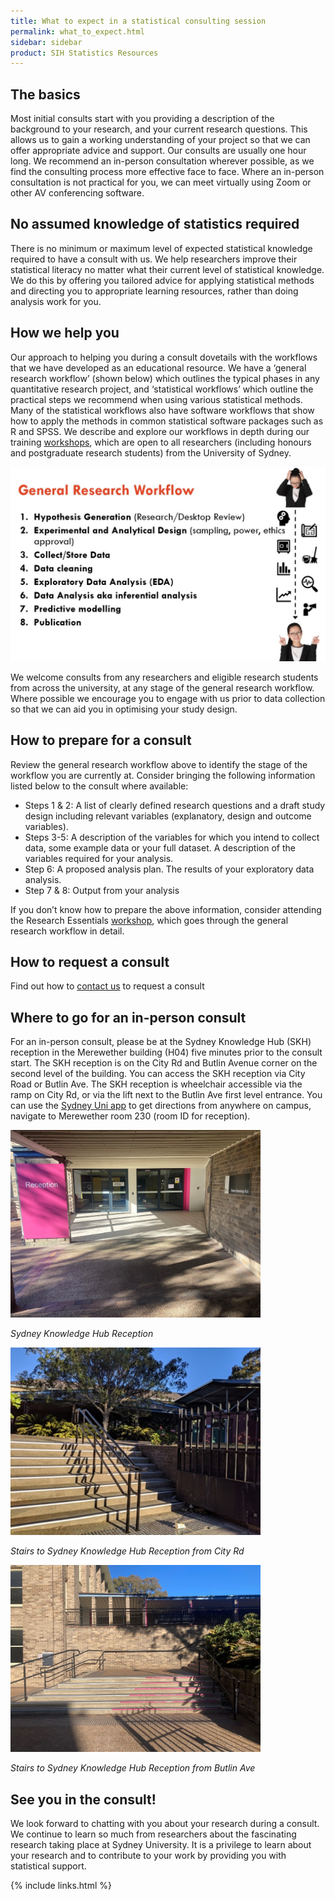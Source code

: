 ```yaml
---
title: What to expect in a statistical consulting session 
permalink: what_to_expect.html
sidebar: sidebar
product: SIH Statistics Resources
---
```


## The basics

Most initial consults start with you providing a description of the background to your research, and your current research questions. This allows us to gain a working understanding of your project so that we can offer appropriate advice and support. Our consults are usually one hour long. We recommend an in-person consultation wherever possible, as we find the consulting process more effective face to face. Where an in-person consultation is not practical for you, we can meet virtually using Zoom or other AV conferencing software.

## No assumed knowledge of statistics required

There is no minimum or maximum level of expected statistical knowledge required to have a consult with us. We help researchers improve their statistical literacy no matter what their current level of statistical knowledge. We do this by offering you tailored advice for applying statistical methods and directing you to appropriate learning resources, rather than doing analysis work for you.

## How we help you

Our approach to helping you during a consult dovetails with the workflows that we have developed as an educational resource. We have a ‘general research workflow’ (shown below) which outlines the typical phases in any quantitative research project, and ‘statistical workflows’ which outline the practical steps we recommend when using various statistical methods. Many of the statistical workflows also have software workflows that show how to apply the methods in common statistical software packages such as R and SPSS. We describe and explore our workflows in depth during our training [workshops](workshops_and_workflows), which are open to all researchers (including honours and postgraduate research students) from the University of Sydney.

<img src="assets/general_research_workflow.jpg" width="600" alt="General research workflow">

We welcome consults from any researchers and eligible research students from across the university, at any stage of the general research workflow. Where possible we encourage you to engage with us prior to data collection so that we can aid you in optimising your study design.
 
## How to prepare for a consult

Review the general research workflow above to identify the stage of the workflow you are currently at. Consider bringing the following information listed below to the consult where available:

* Steps 1 & 2: A list of clearly defined research questions and a draft study design including relevant variables (explanatory, design and outcome variables).
* Steps 3-5: A description of the variables for which you intend to collect data, some example data or your full dataset. A description of the variables required for your analysis.
* Step 6: A proposed analysis plan. The results of your exploratory data analysis.
* Step 7 & 8: Output from your analysis

If you don’t know how to prepare the above information, consider attending the Research Essentials [workshop](workshops_and_workflows), which goes through the general research workflow in detail.

## How to request a consult

Find out how to [contact us](contact_us) to request a consult

## Where to go for an in-person consult

For an in-person consult, please be at the Sydney Knowledge Hub (SKH) reception in the Merewether building (H04) five minutes prior to the consult start. The SKH reception is on the City Rd and Butlin Avenue corner on the second level of the building. You can access the SKH reception via City Road or Butlin Ave. The SKH reception is wheelchair accessible via the ramp on City Rd, or via the lift next to the Butlin Ave first level entrance. You can use the [Sydney Uni app](https://www.sydney.edu.au/students/student-it/apps.html#suapp) to get directions from anywhere on campus, navigate to Merewether room 230 (room ID for reception).

<img src="assets/skh_reception.jpg" width="400" alt="Sydney Knowledge Hub reception">

*Sydney Knowledge Hub Reception*

<img src="assets/from_city_rd.jpg" alt="Stairs to Sydney Knowledge Hub reception from City Rd" width="400">

*Stairs to Sydney Knowledge Hub Reception from City Rd*

<img src="assets/from_butlin_ave.jpg" width="400" alt="Stairs to Sydney Knowledge Hub reception from Butlin Ave">

*Stairs to Sydney Knowledge Hub Reception from Butlin Ave*

## See you in the consult!

We look forward to chatting with you about your research during a consult. We continue to learn so much from researchers about the fascinating research taking place at Sydney University. It is a privilege to learn about your research and to contribute to your work by providing you with statistical support.


{% include links.html %}
